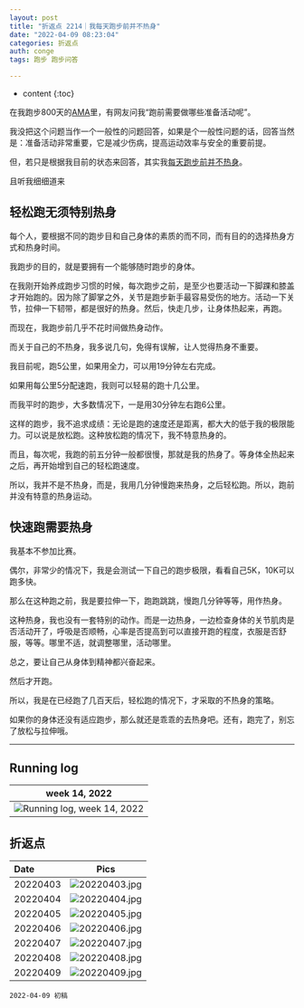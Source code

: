 ```yaml
---
layout: post
title: "折返点 2214｜我每天跑步前并不热身"
date: "2022-04-09 08:23:04"
categories: 折返点
auth: conge
tags: 跑步 跑步问答

---
```

* content
{:toc}

在我跑步800天的[AMA](https://douc.cc/0aC4bH)里，有网友问我“跑前需要做哪些准备活动呢”。

我没把这个问题当作一个一般性的问题回答，如果是个一般性问题的话，回答当然是：准备活动非常重要，它是减少伤病，提高运动效率与安全的重要前提。

但，若只是根据我目前的状态来回答，其实我[每天跑步前并不热身](https://douc.cc/0aC4bH)。

且听我细细道来




## 轻松跑无须特别热身

每个人，要根据不同的跑步目和自己身体的素质的而不同，而有目的的选择热身方式和热身时间。

我跑步的目的，就是要拥有一个能够随时跑步的身体。

在我刚开始养成跑步习惯的时候，每次跑步之前，是至少也要活动一下脚踝和膝盖才开始跑的。因为除了脚掌之外，关节是跑步新手最容易受伤的地方。活动一下关节，拉伸一下韧带，都是很好的热身。然后，快走几步，让身体热起来，再跑。

而现在，我跑步前几乎不花时间做热身动作。

而关于自己的不热身，我多说几句，免得有误解，让人觉得热身不重要。

我目前呢，跑5公里，如果用全力，可以用19分钟左右完成。

如果用每公里5分配速跑，我则可以轻易的跑十几公里。

而我平时的跑步，大多数情况下，一是用30分钟左右跑6公里。

这样的跑步，我不追求成绩：无论是跑的速度还是距离，都大大的低于我的极限能力。可以说是放松跑。这种放松跑的情况下，我不特意热身的。

而且，每次呢，我跑的前五分钟一般都很慢，那就是我的热身了。等身体全热起来之后，再开始增到自己的轻松跑速度。

所以，我并不是不热身，而是，我用几分钟慢跑来热身，之后轻松跑。所以，跑前并没有特意的热身运动。

## 快速跑需要热身

我基本不参加比赛。

偶尔，非常少的情况下，我是会测试一下自己的跑步极限，看看自己5K，10K可以跑多快。

那么在这种跑之前，我是要拉伸一下，跑跑跳跳，慢跑几分钟等等，用作热身。

这种热身，我也没有一套特别的动作。而是一边热身，一边检查身体的关节肌肉是否活动开了，呼吸是否顺畅，心率是否提高到可以直接开跑的程度，衣服是否舒服，等等。哪里不适，就调整哪里，活动哪里。

总之，要让自己从身体到精神都兴奋起来。

然后才开跑。

所以，我是在已经跑了几百天后，轻松跑的情况下，才采取的不热身的策略。

如果你的身体还没有适应跑步，那么就还是乖乖的去热身吧。还有，跑完了，别忘了放松与拉伸哦。

----

## Running log

|week 14, 2022|
|:----:|
|![Running log, week 14, 2022](/assets/images/折返点/2022_wk14.png)|


## 折返点

|Date|Pics|
|:----|:----:|
|20220403|![20220403.jpg](/assets/images/折返点/20220403.jpg)  |
|20220404|![20220404.jpg](/assets/images/折返点/20220404.jpg)  |
|20220405|![20220405.jpg](/assets/images/折返点/20220405.jpg)  |
|20220406|![20220406.jpg](/assets/images/折返点/20220406.jpg)  |
|20220407|![20220407.jpg](/assets/images/折返点/20220407.jpg)  |
|20220408|![20220408.jpg](/assets/images/折返点/20220408.jpg)  |
|20220409|![20220409.jpg](/assets/images/折返点/20220409.jpg)  |


```
2022-04-09 初稿
```
